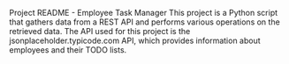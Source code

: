 Project README - Employee Task Manager
This project is a Python script that gathers data from a REST API and performs various operations on the retrieved data. The API used for this project is the jsonplaceholder.typicode.com API, which provides information about employees and their TODO lists.